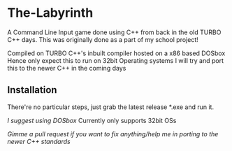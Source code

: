 # The-Labyrinth
A Command Line Input game done using C++ from back in the old TURBO C++ days. This was originally done as a part of my school project!

Compiled on TURBO C++'s inbuilt compiler hosted on a x86 based DOSbox
Hence only expect this to run on 32bit Operating systems
I will try and port this to the newer C++ in the coming days

## Installation
There're no particular steps, just grab the latest release *.exe and run it.

*I suggest using DOSbox*
Currently only supports 32bit OSs


*Gimme a pull request if you want to fix anything/help me in porting to the newer C++ standards*
